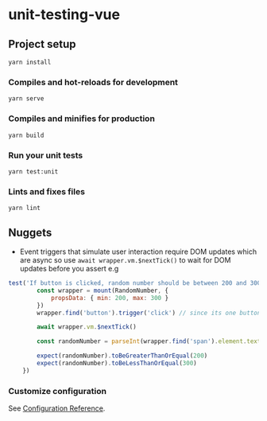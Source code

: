# unit-testing-vue

## Project setup
```
yarn install
```

### Compiles and hot-reloads for development
```
yarn serve
```

### Compiles and minifies for production
```
yarn build
```

### Run your unit tests
```
yarn test:unit
```

### Lints and fixes files
```
yarn lint
```
## Nuggets

- Event triggers that simulate user interaction require DOM updates which are async so use `await wrapper.vm.$nextTick()` to wait for DOM updates before you assert e.g
```javascript
test('If button is clicked, random number should be between 200 and 300', async () => {
        const wrapper = mount(RandomNumber, {
            propsData: { min: 200, max: 300 }
        })
        wrapper.find('button').trigger('click') // since its one button, find by element

        await wrapper.vm.$nextTick()

        const randomNumber = parseInt(wrapper.find('span').element.textContent)

        expect(randomNumber).toBeGreaterThanOrEqual(200)
        expect(randomNumber).toBeLessThanOrEqual(300)
    })
```

### Customize configuration
See [Configuration Reference](https://cli.vuejs.org/config/).
